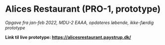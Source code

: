 # Alices Restaurant (PRO-1, prototype)
 *Opgave fra jan-feb 2022, MDU-2 EAAA, opdateres løbende, ikke-færdig prototype*

**Link til live prototype: https://alicesrestaurant.paystrup.dk/**
